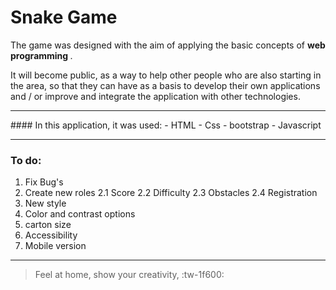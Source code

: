#  Snake Game

<p> The game was designed with the aim of applying the basic concepts of
<strong> web programming </strong>.

It will become public, as a way to help other people who are also starting in the area, so that they can have as a basis to develop their own applications and / or improve and integrate the application with other technologies. </p>
<hr>
#### In this application, it was used:
- HTML
- Css
- bootstrap
- Javascript

------------

### To do:

1. Fix Bug's
2. Create new roles
2.1 Score
2.2 Difficulty
2.3 Obstacles
2.4 Registration
3. New style
4. Color and contrast options
5. carton size
6. Accessibility
7. Mobile version

------------

> Feel at home, show your creativity, :tw-1f600:
